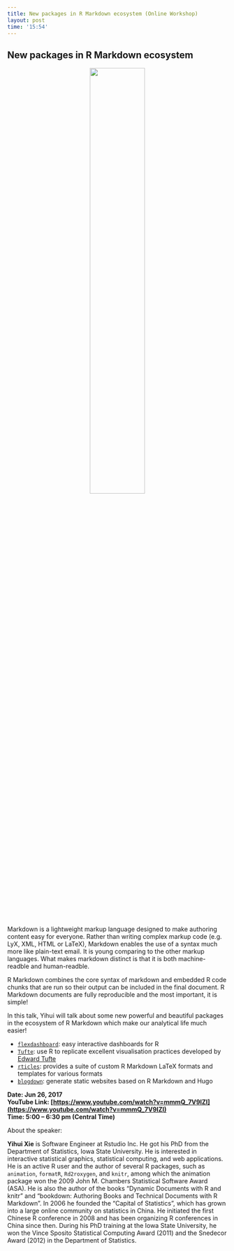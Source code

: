 ```yaml
---
title: New packages in R Markdown ecosystem (Online Workshop)
layout: post
time: '15:54'
---
```


## New packages in R Markdown ecosystem

<p align="center">
  <img src="http://linhui.org/images/Jokes/keep-calm-and-markdown.png"  width="50%" />
</p>


Markdown is a lightweight markup language designed to make authoring content easy for everyone. Rather than writing complex
 markup code (e.g. LyX, XML, HTML or LaTeX), Markdown enables the use of a syntax much more like plain-text email. 
 It is young comparing to the other markup languages. What makes markdown distinct is that it is both machine-readble 
 and human-readble.

R Markdown combines the core syntax of markdown and embedded R code chunks that are run so their output can be 
included in the final document. R Markdown documents are fully reproducible and the most important, it is simple!
  
In this talk, Yihui will talk about some new powerful and beautiful packages in the ecosystem of R Markdown 
which make our analytical life much easier!
  
- [`flexdashboard`](http://rmarkdown.rstudio.com/flexdashboard/): easy interactive dashboards for R
- [`Tufte`](http://rstudio.github.io/tufte/): use R to replicate excellent visualisation practices developed by [Edward Tufte](http://www.edwardtufte.com/tufte/books_vdqi)
- [`rticles`](https://github.com/rstudio/rticles): provides a suite of custom R Markdown LaTeX formats and templates for various formats
- [`blogdown`](https://github.com/rstudio/blogdown): generate static websites based on R Markdown and Hugo

**Date: Jun 26,  2017**  
**YouTube Link: [https://www.youtube.com/watch?v=mmmQ_7V9IZI](https://www.youtube.com/watch?v=mmmQ_7V9IZI)**  
**Time: 5:00 – 6:30 pm (Central Time)**  

About the speaker: 

**Yihui Xie** is Software Engineer at Rstudio Inc. He got his PhD from the Department of Statistics, Iowa State University. 
He is interested in interactive statistical graphics, statistical computing, and web applications. 
He is an active R user and the author of several R packages, such as `animation`, `formatR`, `Rd2roxygen`, and `knitr`, 
among which the animation package won the 2009 John M. Chambers Statistical Software Award (ASA). 
He is also the author of the books “Dynamic Documents with R and knitr” and 
“bookdown: Authoring Books and Technical Documents with R Markdown”. In 2006 he founded the “Capital of Statistics”, 
which has grown into a large online community on statistics in China. He initiated the first Chinese R conference 
in 2008 and has been organizing R conferences in China since then. During his PhD training at the Iowa State University, 
he won the Vince Sposito Statistical Computing Award (2011) and the Snedecor Award (2012) in the Department of Statistics.